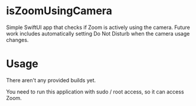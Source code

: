 # isZoomUsingCamera

Simple SwiftUI app that checks if Zoom is actively using the camera.
Future work includes automatically setting Do Not Disturb when the camera usage changes.

# Usage

There aren't any provided builds yet.

You need to run this application with sudo / root access, so it can access Zoom.
